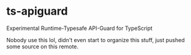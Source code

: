 # ts-apiguard
Experimental
Runtime-Typesafe API-Guard for TypeScript



Nobody use this lol, didn't even start to organize this stuff, just pushed some source on this remote.